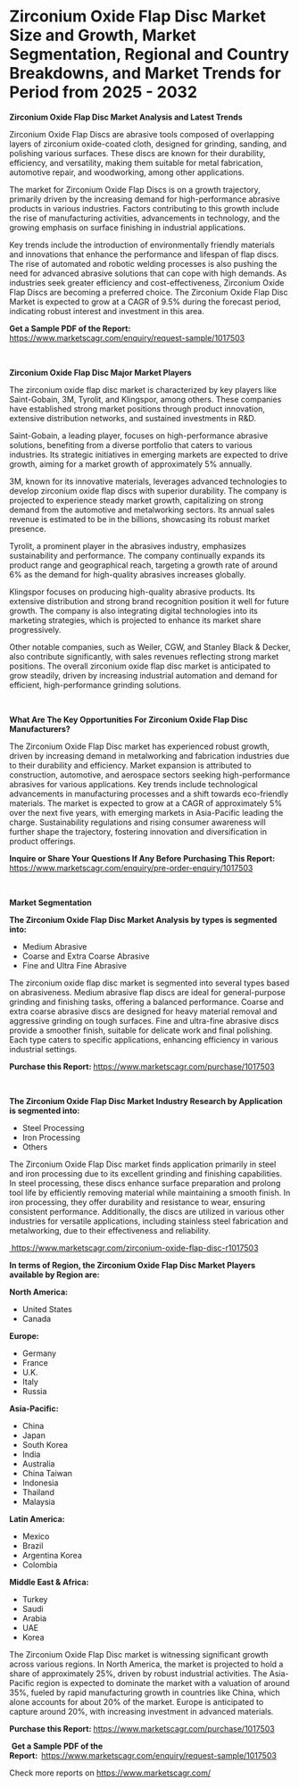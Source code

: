 <p><h1>Zirconium Oxide Flap Disc Market Size and Growth, Market Segmentation, Regional and Country Breakdowns, and Market Trends for Period from 2025 -  2032</h1></p><p><strong>Zirconium Oxide Flap Disc Market Analysis and Latest Trends</strong></p>
<p><p>Zirconium Oxide Flap Discs are abrasive tools composed of overlapping layers of zirconium oxide-coated cloth, designed for grinding, sanding, and polishing various surfaces. These discs are known for their durability, efficiency, and versatility, making them suitable for metal fabrication, automotive repair, and woodworking, among other applications. </p><p>The market for Zirconium Oxide Flap Discs is on a growth trajectory, primarily driven by the increasing demand for high-performance abrasive products in various industries. Factors contributing to this growth include the rise of manufacturing activities, advancements in technology, and the growing emphasis on surface finishing in industrial applications.</p><p>Key trends include the introduction of environmentally friendly materials and innovations that enhance the performance and lifespan of flap discs. The rise of automated and robotic welding processes is also pushing the need for advanced abrasive solutions that can cope with high demands. As industries seek greater efficiency and cost-effectiveness, Zirconium Oxide Flap Discs are becoming a preferred choice. The Zirconium Oxide Flap Disc Market is expected to grow at a CAGR of 9.5% during the forecast period, indicating robust interest and investment in this area.</p></p>
<p><strong>Get a Sample PDF of the Report:&nbsp;</strong> <a href="https://www.marketscagr.com/enquiry/request-sample/1017503?utm_campaign=2010&utm_medium=2&utm_source=Github&utm_content=ia&utm_term=09042025&utm_id=zirconium-oxide-flap-disc">https://www.marketscagr.com/enquiry/request-sample/1017503</a></p>
<p>&nbsp;</p>
<p><strong>Zirconium Oxide Flap Disc Major Market Players</strong></p>
<p><p>The zirconium oxide flap disc market is characterized by key players like Saint-Gobain, 3M, Tyrolit, and Klingspor, among others. These companies have established strong market positions through product innovation, extensive distribution networks, and sustained investments in R&D.</p><p>Saint-Gobain, a leading player, focuses on high-performance abrasive solutions, benefiting from a diverse portfolio that caters to various industries. Its strategic initiatives in emerging markets are expected to drive growth, aiming for a market growth of approximately 5% annually.</p><p>3M, known for its innovative materials, leverages advanced technologies to develop zirconium oxide flap discs with superior durability. The company is projected to experience steady market growth, capitalizing on strong demand from the automotive and metalworking sectors. Its annual sales revenue is estimated to be in the billions, showcasing its robust market presence.</p><p>Tyrolit, a prominent player in the abrasives industry, emphasizes sustainability and performance. The company continually expands its product range and geographical reach, targeting a growth rate of around 6% as the demand for high-quality abrasives increases globally.</p><p>Klingspor focuses on producing high-quality abrasive products. Its extensive distribution and strong brand recognition position it well for future growth. The company is also integrating digital technologies into its marketing strategies, which is projected to enhance its market share progressively.</p><p>Other notable companies, such as Weiler, CGW, and Stanley Black & Decker, also contribute significantly, with sales revenues reflecting strong market positions. The overall zirconium oxide flap disc market is anticipated to grow steadily, driven by increasing industrial automation and demand for efficient, high-performance grinding solutions.</p></p>
<p>&nbsp;</p>
<p><strong>What Are The Key Opportunities For Zirconium Oxide Flap Disc Manufacturers?</strong></p>
<p><p>The Zirconium Oxide Flap Disc market has experienced robust growth, driven by increasing demand in metalworking and fabrication industries due to their durability and efficiency. Market expansion is attributed to construction, automotive, and aerospace sectors seeking high-performance abrasives for various applications. Key trends include technological advancements in manufacturing processes and a shift towards eco-friendly materials. The market is expected to grow at a CAGR of approximately 5% over the next five years, with emerging markets in Asia-Pacific leading the charge. Sustainability regulations and rising consumer awareness will further shape the trajectory, fostering innovation and diversification in product offerings.</p></p>
<p><strong>Inquire or Share Your Questions If Any Before Purchasing This Report:</strong> <a href="https://www.marketscagr.com/enquiry/pre-order-enquiry/1017503?utm_campaign=2010&utm_medium=2&utm_source=Github&utm_content=ia&utm_term=09042025&utm_id=zirconium-oxide-flap-disc">https://www.marketscagr.com/enquiry/pre-order-enquiry/1017503</a></p>
<p>&nbsp;</p>
<p><strong>Market Segmentation</strong></p>
<p><strong>The Zirconium Oxide Flap Disc Market Analysis by types is segmented into:</strong></p>
<p><ul><li>Medium Abrasive</li><li>Coarse and Extra Coarse Abrasive</li><li>Fine and Ultra Fine Abrasive</li></ul></p>
<p><p>The zirconium oxide flap disc market is segmented into several types based on abrasiveness. Medium abrasive flap discs are ideal for general-purpose grinding and finishing tasks, offering a balanced performance. Coarse and extra coarse abrasive discs are designed for heavy material removal and aggressive grinding on tough surfaces. Fine and ultra-fine abrasive discs provide a smoother finish, suitable for delicate work and final polishing. Each type caters to specific applications, enhancing efficiency in various industrial settings.</p></p>
<p><strong>Purchase this Report:&nbsp;</strong><a href="https://www.marketscagr.com/purchase/1017503?utm_campaign=2010&utm_medium=2&utm_source=Github&utm_content=ia&utm_term=09042025&utm_id=zirconium-oxide-flap-disc">https://www.marketscagr.com/purchase/1017503</a></p>
<p>&nbsp;</p>
<p><strong>The Zirconium Oxide Flap Disc Market Industry Research by Application is segmented into:</strong></p>
<p><ul><li>Steel Processing</li><li>Iron Processing</li><li>Others</li></ul></p>
<p><p>The Zirconium Oxide Flap Disc market finds application primarily in steel and iron processing due to its excellent grinding and finishing capabilities. In steel processing, these discs enhance surface preparation and prolong tool life by efficiently removing material while maintaining a smooth finish. In iron processing, they offer durability and resistance to wear, ensuring consistent performance. Additionally, the discs are utilized in various other industries for versatile applications, including stainless steel fabrication and metalworking, due to their effectiveness and reliability.</p></p>
<p><a href="https://www.marketscagr.com/zirconium-oxide-flap-disc-r1017503?utm_campaign=2010&utm_medium=2&utm_source=Github&utm_content=ia&utm_term=09042025&utm_id=zirconium-oxide-flap-disc">&nbsp;https://www.marketscagr.com/zirconium-oxide-flap-disc-r1017503</a></p>
<p><strong>In terms of Region, the Zirconium Oxide Flap Disc Market Players available by Region are:</strong></p>
<p>
    <p> <strong> North America: </strong>
        <ul>
            <li>United States</li>
            <li>Canada</li>
        </ul>
        </p> 
    <p> <strong> Europe: </strong>
        <ul>
            <li>Germany</li>
            <li>France</li>
            <li>U.K.</li>
            <li>Italy</li>
            <li>Russia</li>
        </ul>
        </p> 
    <p> <strong> Asia-Pacific: </strong>
        <ul>
            <li>China</li>
            <li>Japan</li>
            <li>South Korea</li>
            <li>India</li>
            <li>Australia</li>
            <li>China Taiwan</li>
            <li>Indonesia</li>
            <li>Thailand</li>
            <li>Malaysia</li>
        </ul>
        </p> 
    <p> <strong> Latin America: </strong>
        <ul>
            <li>Mexico</li>
            <li>Brazil</li>
            <li>Argentina Korea</li>
            <li>Colombia</li>
        </ul>
        </p> 
    <p> <strong> Middle East & Africa: </strong>
        <ul>
            <li>Turkey</li>
            <li>Saudi</li>
            <li>Arabia</li>
            <li>UAE</li>
            <li>Korea</li>
        </ul>
    </p>
    </p>
<p><p>The Zirconium Oxide Flap Disc market is witnessing significant growth across various regions. In North America, the market is projected to hold a share of approximately 25%, driven by robust industrial activities. The Asia-Pacific region is expected to dominate the market with a valuation of around 35%, fueled by rapid manufacturing growth in countries like China, which alone accounts for about 20% of the market. Europe is anticipated to capture around 20%, with increasing investment in advanced materials.</p></p>
<p><strong>Purchase this Report: </strong><a href="https://www.marketscagr.com/purchase/1017503?utm_campaign=2010&utm_medium=2&utm_source=Github&utm_content=ia&utm_term=09042025&utm_id=zirconium-oxide-flap-disc">https://www.marketscagr.com/purchase/1017503</a></p>
<p>&nbsp;<strong>Get a Sample PDF of the Report:&nbsp;&nbsp;</strong><a href="https://www.marketscagr.com/enquiry/request-sample/1017503?utm_campaign=2010&utm_medium=2&utm_source=Github&utm_content=ia&utm_term=09042025&utm_id=zirconium-oxide-flap-disc">https://www.marketscagr.com/enquiry/request-sample/1017503</a></p>
<p><strong></strong></p>
<p>Check more reports on <a href="https://www.marketscagr.com/?utm_campaign=2010&utm_medium=2&utm_source=Github&utm_content=ia&utm_term=09042025&utm_id=zirconium-oxide-flap-disc">https://www.marketscagr.com/</a></p>